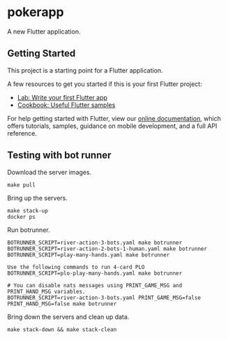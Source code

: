 # pokerapp

A new Flutter application.

## Getting Started

This project is a starting point for a Flutter application.

A few resources to get you started if this is your first Flutter project:

- [Lab: Write your first Flutter app](https://flutter.dev/docs/get-started/codelab)
- [Cookbook: Useful Flutter samples](https://flutter.dev/docs/cookbook)

For help getting started with Flutter, view our
[online documentation](https://flutter.dev/docs), which offers tutorials,
samples, guidance on mobile development, and a full API reference.

## Testing with bot runner

Download the server images.
```
make pull
```

Bring up the servers.
```
make stack-up
docker ps
```

Run botrunner.
```
BOTRUNNER_SCRIPT=river-action-3-bots.yaml make botrunner
BOTRUNNER_SCRIPT=river-action-2-bots-1-human.yaml make botrunner
BOTRUNNER_SCRIPT=play-many-hands.yaml make botrunner

Use the following commands to run 4-card PLO
BOTRUNNER_SCRIPT=plo-play-many-hands.yaml make botrunner

# You can disable nats messages using PRINT_GAME_MSG and PRINT_HAND_MSG variables.
BOTRUNNER_SCRIPT=river-action-3-bots.yaml PRINT_GAME_MSG=false PRINT_HAND_MSG=false make botrunner
```

Bring down the servers and clean up data.
```
make stack-down && make stack-clean
```
